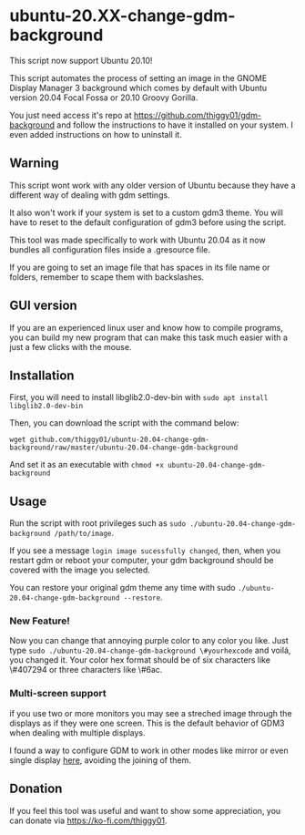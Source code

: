 # ubuntu-20.XX-change-gdm-background

This script now support Ubuntu 20.10!

This script automates the process of setting an image in the GNOME Display Manager 3 background
which comes by default with Ubuntu version 20.04 Focal Fossa or 20.10 Groovy Gorilla.

You just need access it's repo at https://github.com/thiggy01/gdm-background and follow the
instructions to have it installed on your system. I even added instructions on how to uninstall it.

## Warning

This script wont work with any older version of Ubuntu because they have a different
way of dealing with gdm settings.

It also won't work if your system is set to a custom gdm3 theme. You will have to reset to the
default configuration of gdm3 before using the script.

This tool was made specifically to work with Ubuntu 20.04 as it now bundles all
configuration files inside a .gresource file.

If you are going to set an image file that has spaces in its file name or folders, remember to
scape them with backslashes.

## GUI version

If you are an experienced linux user and know how to compile programs, you can build my
new program that can make this task much easier with a just a few clicks with the mouse.

## Installation

First, you will need to install libglib2.0-dev-bin with `sudo apt install libglib2.0-dev-bin`

Then, you can download the script with the command below:
```
wget github.com/thiggy01/ubuntu-20.04-change-gdm-background/raw/master/ubuntu-20.04-change-gdm-background
```
And set it as an executable with `chmod +x ubuntu-20.04-change-gdm-background`

## Usage

Run the script with root privileges such as `sudo ./ubuntu-20.04-change-gdm-background /path/to/image`.

If you see a message `login image sucessfully changed`, then, when you restart gdm or reboot your
computer, your gdm background should be covered with the image you selected.

You can restore your original gdm theme any time with sudo `./ubuntu-20.04-change-gdm-background
--restore`.

### New Feature!

Now you can change that annoying purple color to any color you like. Just type `sudo ./ubuntu-20.04-change-gdm-background \#yourhexcode` and voilá, you changed it. Your color hex format should be of six characters like \\#407294 or three characters like \\#6ac.

### Multi-screen support

if you use two or more monitors you may see a streched image through the displays as if they were one screen. This is the default behavior of GDM3 when dealing with multiple displays.

I found a way to configure GDM to work in other modes like mirror or even single display [here](https://github.com/thiggy01/ubuntu-20.04-change-gdm-background/issues/15), avoiding the joining of them.

## Donation

If you feel this tool was useful and want to show some appreciation, you can donate via
https://ko-fi.com/thiggy01.

